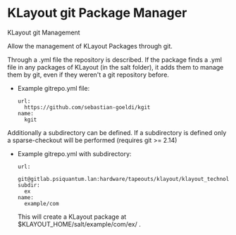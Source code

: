 # KLayout git Package Manager
KLayout git Management

Allow the management of KLayout Packages through git.

Through a .yml file the repository is described. If the package finds a .yml file in any packages of KLayout (in the salt folder), it adds them to manage them by git, even if they weren't a git repository before.


* Example gitrepo.yml file:
  ```
  url:
    https://github.com/sebastian-goeldi/kgit
  name:
    kgit
  ```
    
Additionally a subdirectory can be defined. If a subdirectory is defined only a sparse-checkout will be performed (requires git >= 2.14)

* Example gitrepo.yml with subdirectory:
  
  ```
  url:
    git@gitlab.psiquantum.lan:hardware/tapeouts/klayout/klayout_technologies.git
  subdir:
    ex
  name:
    example/com
  ```
  This will create a KLayout package at $KLAYOUT_HOME/salt/example/com/ex/ .

